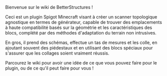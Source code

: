 Bienvenue sur le wiki de BetterStructures !

Ceci est un plugin Spigot Minecraft visant à créer un scanner topologique agnostique en termes de générateur, capable de
trouver des emplacements à haute compatibilité basés sur la géométrie et les caractéristiques des blocs, complété par
des méthodes d'adaptation du terrain non intrusives.

En gros, il prend des schémas, effectue un tas de mesures et les colle, en ajoutant souvent des piédestaux et en
utilisant des blocs spéciaux pour s'assurer que les collages soient vraiment réussis.

Parcourez le wiki pour avoir une idée de ce que vous pouvez faire pour le plugin, ou de ce qu'il peut faire pour vous !
